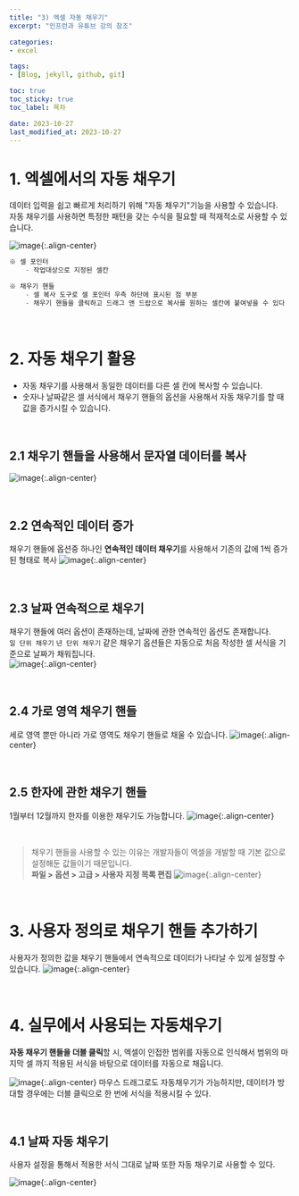 ```yaml
---
title: "3) 엑셀 자동 채우기"
excerpt: "인프런과 유튜브 강의 참조"

categories: 
- excel

tags:
- [Blog, jekyll, github, git]

toc: true
toc_sticky: true
toc_label: 목차

date: 2023-10-27
last_modified_at: 2023-10-27
---
```


# 1. 엑셀에서의 자동 채우기
데이터 입력을 쉽고 빠르게 처리하기 위해 "자동 채우기"기능을 사용할 수 있습니다.  
자동 채우기를 사용하면 특정한 패턴을 갖는 수식을 필요할 때 적재적소로 사용할 수 있습니다.  

![image](https://github.com/studydong/studydong.github.io/assets/57532060/570134a9-a780-427d-83f2-0d91f36fa5c7){:.align-center}

```java
※ 셀 포인터 
    - 작업대상으로 지정된 셀칸

※ 채우기 핸들
    - 셀 복사 도구로 셀 포인터 우측 하단에 표시된 점 부분
    - 채우기 핸들을 클릭하고 드래그 앤 드랍으로 복사를 원하는 셀칸에 붙여넣을 수 있다
```

<br>

# 2. 자동 채우기 활용
* 자동 채우기를 사용해서 동일한 데이터를 다른 셀 칸에 복사할 수 있습니다.  
* 숫자나 날짜같은 셀 서식에서 채우기 핸들의 옵션을 사용해서 자동 채우기를 할 때 값을 증가시킬 수 있습니다.

<br>

## 2.1 채우기 핸들을 사용해서 문자열 데이터를 복사
![image](https://github.com/studydong/studydong.github.io/assets/57532060/d9f0858b-3935-4656-90fa-240078845702){:.align-center}

<br>

## 2.2 연속적인 데이터 증가 
채우기 핸들에 옵션중 하나인 **연속적인 데이터 채우기**를 사용해서 기존의 값에 1씩 증가된 형태로 복사
![image](https://github.com/studydong/studydong.github.io/assets/57532060/c51ee273-8c0c-4892-b1d5-9f06f0e6d39f){:.align-center}

<br>

## 2.3 날짜 연속적으로 채우기
채우기 핸들에 여러 옵션이 존재하는데, 날짜에 관한 연속적인 옵션도 존재합니다.  
`일 단위 채우기` `년 단위 채우기` 같은 채우기 옵션들은 자동으로 처음 작성한 셀 서식을 기준으로 날짜가 채워집니다.  
![image](https://github.com/studydong/studydong.github.io/assets/57532060/c529d8af-f4f5-4bbb-b42f-a9e8bbfea87b){:.align-center}

<br>

## 2.4 가로 영역 채우기 핸들
세로 영역 뿐만 아니라 가로 영역도 채우기 핸들로 채울 수 있습니다.
![image](https://github.com/studydong/studydong.github.io/assets/57532060/3a28e5c2-c811-489f-a62d-35c3137f17f9){:.align-center}

<br>

## 2.5 한자에 관한 채우기 핸들
1월부터 12월까지 한자를 이용한 채우기도 가능합니다.
![image](https://github.com/studydong/studydong.github.io/assets/57532060/1f269573-77a7-437c-8396-0d0b2b57ab61){:.align-center}

<br>

> 채우기 핸들을 사용할 수 있는 이유는 개발자들이 엑셀을 개발할 때 기본 값으로 설정해둔 값들이기 때문입니다.  
**파일 > 옵션 > 고급 > 사용자 지정 목록 편집**
![image](https://github.com/studydong/studydong.github.io/assets/57532060/3914ed2b-e825-4f3c-8287-fba8a5bec3a2){:.align-center}

<br>

# 3. 사용자 정의로 채우기 핸들 추가하기
사용자가 정의한 값을 채우기 핸들에서 연속적으로 데이터가 나타날 수 있게 설정할 수 있습니다.
![image](https://github.com/studydong/studydong.github.io/assets/57532060/76a09daa-6a2c-48dd-afa8-417e0cbf3258){:.align-center}

<br>

# 4. 실무에서 사용되는 자동채우기
**자동 채우기 핸들을 더블 클릭**할 시, 엑셀이 인접한 범위를 자동으로 인식해서 범위의 마지막 셀 까지 적용된 서식을 바탕으로 데이터를 자동으로 채웁니다.

![image](https://github.com/studydong/studydong.github.io/assets/57532060/0beb2afd-50f2-4a84-b008-af1828bc395d){:.align-center}
마우스 드래그로도 자동채우기가 가능하지만, 데이터가 방대할 경우에는 더블 클릭으로 한 번에 서식을 적용시킬 수 있다.

<br>

## 4.1 날짜 자동 채우기
사용자 설정을 통해서 적용한 서식 그대로 날짜 또한 자동 채우기로 사용할 수 있다.

![image](https://github.com/studydong/studydong.github.io/assets/57532060/20436ae9-5965-4100-b504-1db82bf213b1){:.align-center}

